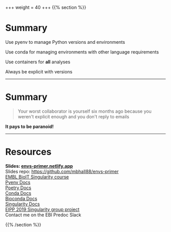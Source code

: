 +++
weight = 40
+++
{{% section %}}

# Summary

<p class="fragment">Use pyenv to manage Python versions and environments</p>
<p class="fragment">Use conda for managing environments with other language requirements</p>
<p class="fragment">Use containers for <b>all</b> analyses</p>
<p class="fragment">Always be explicit with versions</p>

---

# Summary

<blockquote>Your worst collaborator is yourself six months ago because you weren't explicit enough and you don't reply to emails</blockquote>

<p class="fragment"><b>It pays to be paranoid!</b></p>

---

# Resources

**Slides: [envs-primer.netlify.app](https://envs-primer.netlify.app/)**  
Slides repo: <https://github.com/mbhall88/envs-primer>    
[EMBL BioIT Singularity course](https://git.embl.de/grp-bio-it/singularity-training-2019)  
[Pyenv Docs](https://github.com/pyenv/pyenv)  
[Poetry Docs](https://python-poetry.org/)  
[Conda Docs](https://docs.conda.io)  
[Bioconda Docs](https://bioconda.github.io/)    
[Singularity Docs](https://sylabs.io/guides/3.5/user-guide/)  
[EIPP 2019 Singularity group project](https://github.com/mbhall88/eipp-2019-singularity)  
Contact me on the EBI Predoc Slack

{{% /section %}}
